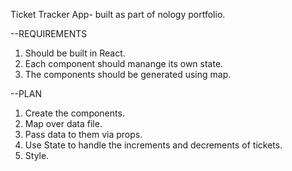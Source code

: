 Ticket Tracker App- built as part of nology portfolio.

--REQUIREMENTS

1. Should be built in React.
2. Each component should manange its own state.
3. The components should be generated using map.

--PLAN

1. Create the components.
2. Map over data file.
3. Pass data to them via props.
4. Use State to handle the increments and decrements of tickets.
5. Style.
